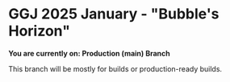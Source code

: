 # GGJ 2025 January - "Bubble's Horizon"

**You are currently on: Production (main) Branch**

This branch will be mostly for builds or production-ready builds.
